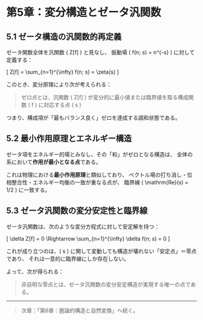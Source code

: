 # 第5章：変分構造とゼータ汎関数

## 5.1 ゼータ構造の汎関数的再定義

ゼータ関数全体を汎関数 \( Z[f] \) と見なし、
振動場 \( f(n; s) = n^{-s} \) に対して定義する：

\[ Z[f] = \sum_{n=1}^{\infty} f(n; s) = \zeta(s) \]

このとき、変分原理により次が考えられる：

> ゼロ点とは、汎関数 \( Z[f] \) が変分的に最小値または臨界値を取る構成関数 \( f \) に対応する点 \( s \)

つまり、構成項が「最もバランス良く」ゼロを達成する調和状態である。

## 5.2 最小作用原理とエネルギー構造

ゼータ項をエネルギー的場とみなし、その「和」がゼロとなる構造は、
全体の系において**作用が最小となる点**である。

これは物理における**最小作用原理**と類似しており、
ベクトル場の打ち消し・位相整合性・エネルギー均衡の一致が重なる点が、
臨界線 \( \mathrm{Re}(s) = 1/2 \) に一致する。

## 5.3 ゼータ汎関数の変分安定性と臨界線

ゼータ汎関数は、次のような変分方程式に対して安定解を持つ：

\[ \delta Z[f] = 0 \Rightarrow \sum_{n=1}^{\infty} \delta f(n; s) = 0 \]

これが成り立つのは、\( s \) に関して変動しても構造が壊れない「安定点」＝零点であり、
それは一意的に臨界線にしか存在しない。

よって、次が得られる：

> 非自明な零点とは、ゼータ汎関数の変分安定構造が実現する唯一の点である。

---

> 次章：「第6章：圏論的構造と自然変換」へ続く。

